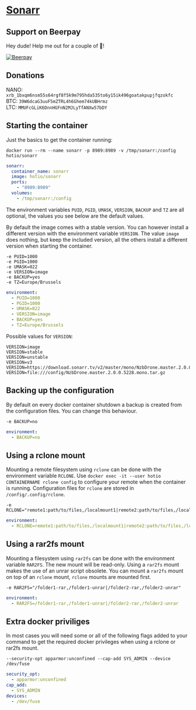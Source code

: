 # [Sonarr](https://github.com/Sonarr/Sonarr)

## Support on Beerpay

Hey dude! Help me out for a couple of :beers:!

[![Beerpay](https://beerpay.io/hotio/docker-sonarr/badge.svg)](https://beerpay.io/hotio/docker-sonarr)

## Donations

NANO: `xrb_1bxqm6nsm55s64rgf8f5k9m795hda535to6y15ik496goatakpupjfqzokfc`  
BTC: `39W6dcaG3uuF5mZTRL4h6Ghem74kUBHrmz`  
LTC: `MMUFcGLiK6DnnHGFnN2MJLyTfANXw57bDY`

## Starting the container

Just the basics to get the container running:

```shell
docker run --rm --name sonarr -p 8989:8989 -v /tmp/sonarr:/config hotio/sonarr
```

```yaml
sonarr:
  container_name: sonarr
  image: hotio/sonarr
  ports:
    - "8989:8989"
  volumes:
    - /tmp/sonarr:/config
```

The environment variables `PUID`, `PGID`, `UMASK`, `VERSION`, `BACKUP` and `TZ` are all optional, the values you see below are the default values.

By default the image comes with a stable version. You can however install a different version with the environment variable `VERSION`. The value `image` does nothing, but keep the included version, all the others install a different version when starting the container.

```shell
-e PUID=1000
-e PGID=1000
-e UMASK=022
-e VERSION=image
-e BACKUP=yes
-e TZ=Europe/Brussels
```

```yaml
environment:
  - PUID=1000
  - PGID=1000
  - UMASK=022
  - VERSION=image
  - BACKUP=yes
  - TZ=Europe/Brussels
```

Possible values for `VERSION`:

```shell
VERSION=image
VERSION=stable
VERSION=unstable
VERSION=v3
VERSION=https://download.sonarr.tv/v2/master/mono/NzbDrone.master.2.0.0.5228.mono.tar.gz
VERSION=file:///config/NzbDrone.master.2.0.0.5228.mono.tar.gz
```

## Backing up the configuration

By default on every docker container shutdown a backup is created from the configuration files. You can change this behaviour.

```shell
-e BACKUP=no
```

```yaml
environment:
  - BACKUP=no
```

## Using a rclone mount

Mounting a remote filesystem using `rclone` can be done with the environment variable `RCLONE`. Use `docker exec -it --user hotio CONTAINERNAME rclone config` to configure your remote when the container is running. Configuration files for `rclone` are stored in `/config/.config/rclone`.

```shell
-e RCLONE="remote1:path/to/files,/localmount1|remote2:path/to/files,/localmount2"
```

```yaml
environment:
  - RCLONE=remote1:path/to/files,/localmount1|remote2:path/to/files,/localmount2
```

## Using a rar2fs mount

Mounting a filesystem using `rar2fs` can be done with the environment variable `RAR2FS`. The new mount will be read-only. Using a `rar2fs` mount makes the use of an unrar script obsolete. You can mount a `rar2fs` mount on top of an `rclone` mount, `rclone` mounts are mounted first.

```shell
-e RAR2FS="/folder1-rar,/folder1-unrar|/folder2-rar,/folder2-unrar"
```

```yaml
environment:
  - RAR2FS=/folder1-rar,/folder1-unrar|/folder2-rar,/folder2-unrar
```

## Extra docker priviliges

In most cases you will need some or all of the following flags added to your command to get the required docker privileges when using a rclone or rar2fs mount.

```shell
--security-opt apparmor:unconfined --cap-add SYS_ADMIN --device /dev/fuse
```

```yaml
security_opt:
  - apparmor:unconfined
cap_add:
  - SYS_ADMIN
devices:
  - /dev/fuse
```
